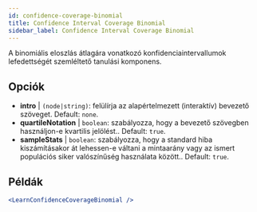 ```yaml
---
id: confidence-coverage-binomial
title: Confidence Interval Coverage Binomial
sidebar_label: Confidence Interval Coverage Binomial
---
```


A binomiális eloszlás átlagára vonatkozó konfidenciaintervallumok lefedettségét szemléltető tanulási komponens.

## Opciók

* __intro__ | `(node|string)`: felülírja az alapértelmezett (interaktív) bevezető szöveget. Default: `none`.
* __quartileNotation__ | `boolean`: szabályozza, hogy a bevezető szövegben használjon-e kvartilis jelölést.. Default: `true`.
* __sampleStats__ | `boolean`: szabályozza, hogy a standard hiba kiszámításakor át lehessen-e váltani a mintaarány vagy az ismert populációs siker valószínűség használata között.. Default: `true`.


## Példák

```jsx live
<LearnConfidenceCoverageBinomial />
```

